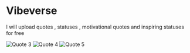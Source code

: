 # Vibeverse
I will upload quotes , statuses , motivational quotes and inspiring statuses for free
<section id="quotes" class="grid grid-cols-1 sm:grid-cols-2 md:grid-cols-3 gap-6 p-4">
  <img src="images/quote_3.png" alt="Quote 3" class="rounded-lg shadow-lg">
  <img src="images/quote_4.png" alt="Quote 4" class="rounded-lg shadow-lg">
  <img src="images/quote_5.png" alt="Quote 5" class="rounded-lg shadow-lg">
</section>
